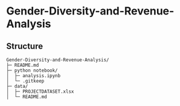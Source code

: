 # Gender-Diversity-and-Revenue-Analysis
## Structure

```
Gender-Diversity-and-Revenue-Analysis/
├─ README.md
├─ python notebook/
│  ├─ analysis.ipynb        
│  └─ .gitkeep
├─ data/
│  ├─ PROJECTDATASET.xlsx      
│  └─ README.md

```

